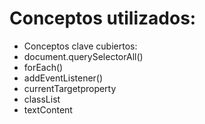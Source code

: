 # Conceptos utilizados: 

- Conceptos clave cubiertos:
- document.querySelectorAll()
- forEach()
- addEventListener()
- currentTargetproperty
- classList
- textContent